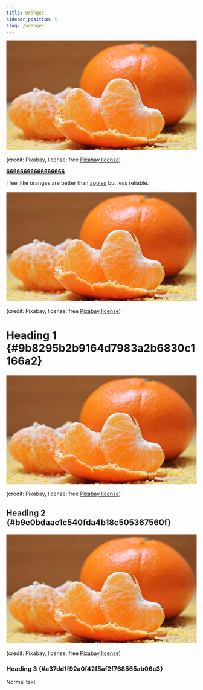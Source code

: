 ```yaml
---
title: Oranges
sidebar_position: 0
slug: /oranges
---
```




![](/notion_imgs/2091252224.png)


(credit: Pixabay, license: free [Pixabay license](https://pixabay.com/service/license/))


<u>**66666666666666666**</u>


I feel like oranges are better than [apples](/cdc9874f-6e69-4337-ad24-c270303a74d4) but less reliable.


![](/notion_imgs/2091252224.png)


(credit: Pixabay, license: free [Pixabay license](https://pixabay.com/service/license/))


# Heading 1 {#9b8295b2b9164d7983a2b6830c1166a2}


![](/notion_imgs/2091252224.png)


(credit: Pixabay, license: free [Pixabay license](https://pixabay.com/service/license/))


## Heading 2 {#b9e0bdaae1c540fda4b18c505367560f}


![](/notion_imgs/2091252224.png)


(credit: Pixabay, license: free [Pixabay license](https://pixabay.com/service/license/))


### Heading 3 {#a37dd1f92a0f42f5af2f768565ab06c3}


Normal text


